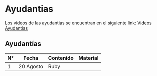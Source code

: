 # Ayudantias 

Los videos de las ayudantias se encuentran en el siguiente link: [Videos Ayudantías](https://drive.google.com/drive/folders/1tjdI2pFCf_io54h8tkE6evFwQPw_TRtB?usp=sharing)

## Ayudantías
| N°| Fecha               | Contenido              | Material                                                           |
|---|---------------------|------------------------|--------------------------------------------------------------------|
| 1 | 20 Agosto           | Ruby                   |                                                                    |

